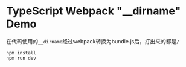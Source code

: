TypeScript Webpack "__dirname" Demo
=======================================

在代码使用的`__dirname`经过webpack转换为bundle.js后，打出来的都是`/`

```
npm install
npm run dev
```
